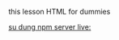 this lesson HTML for dummies

[su dung npm server live: ](https://www.npmjs.com/package/lite-server)